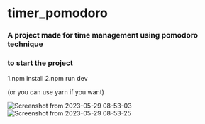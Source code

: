 # timer_pomodoro

### A project made for time management using pomodoro technique

### to start the project 
1.npm install 
2.npm run dev 

(or you can use yarn if you want) 

![Screenshot from 2023-05-29 08-53-03](https://github.com/eriket0107/timer_pomodoro/assets/91575045/99e3ce71-eedf-4cf3-8a83-47f263456872)
![Screenshot from 2023-05-29 08-53-25](https://github.com/eriket0107/timer_pomodoro/assets/91575045/e79f93c9-3ec7-4ee1-a7f5-515faa7b88d5)
